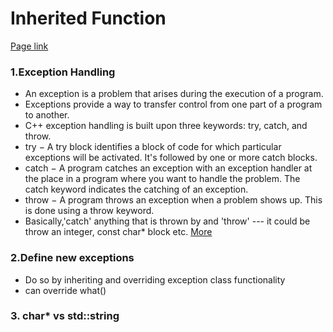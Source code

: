# Inherited Function 

[Page link](https://www.hackerrank.com/challenges/inherited-code/problem)

### 1.Exception Handling
- An exception is a problem that arises during the execution of a program.
- Exceptions provide a way to transfer control from one part of a program to another.
- C++ exception handling is built upon three keywords: try, catch, and throw.
- try − A try block identifies a block of code for which particular exceptions will be activated. It's followed by one or more catch blocks.
- catch − A program catches an exception with an exception handler at the place in a program where you want to handle the problem. The catch keyword indicates the catching of an exception.
- throw − A program throws an exception when a problem shows up. This is done using a throw keyword.
- Basically,'catch' anything that is thrown by and 'throw'
--- it could be throw an integer, const char* block etc.
[More](https://stackoverflow.com/questions/1759300/when-should-i-write-the-keyword-inline-for-a-function-method)


### 2.Define new exceptions
- Do so by inheriting and overriding exception class functionality
- can override what()

### 3. char* vs std::string


